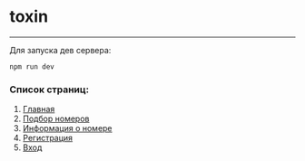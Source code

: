 # toxin
---
Для запуска дев сервера:

`npm run dev`

### Список страниц:
1. [Главная](https://vibrant-swartz-6e783f.netlify.app/landing-page.html)
2. [Подбор номеров](https://vibrant-swartz-6e783f.netlify.app/search-room.html)
3. [Информация о номере](https://vibrant-swartz-6e783f.netlify.app/room-details.html)
4. [Регистрация](https://vibrant-swartz-6e783f.netlify.app/registration.html)
4. [Вход](https://vibrant-swartz-6e783f.netlify.app/sign-in.html)

